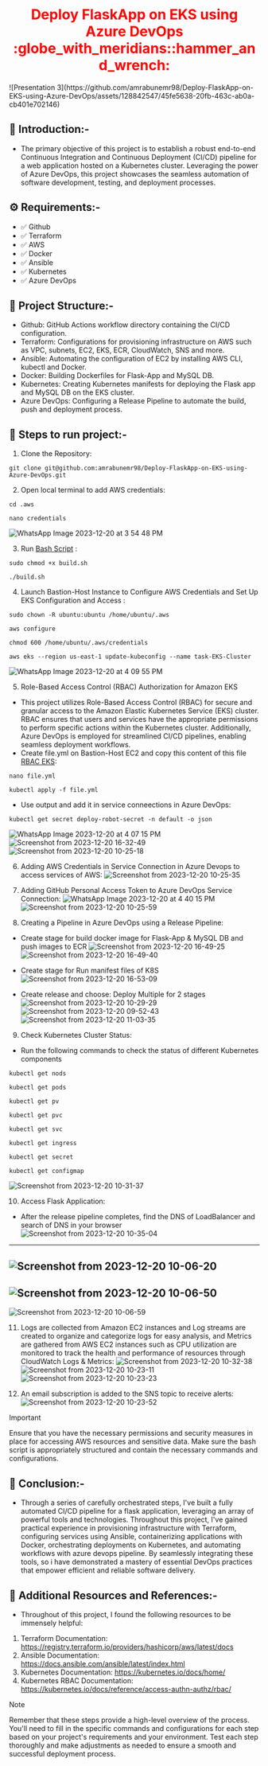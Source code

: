 <div align="center">
  <h1 style="color: red;">Deploy FlaskApp on EKS using Azure DevOps :globe_with_meridians::hammer_and_wrench:</h1>
</div>
![Presentation 3](https://github.com/amrabunemr98/Deploy-FlaskApp-on-EKS-using-Azure-DevOps/assets/128842547/45fe5638-20fb-463c-ab0a-cb401e702146)

## :star2: Introduction:-
- The primary objective of this project is to establish a robust end-to-end Continuous Integration and Continuous Deployment (CI/CD) pipeline for a web application hosted on a Kubernetes cluster. Leveraging the power of Azure DevOps, this project showcases the seamless automation of software development, testing, and deployment processes.

## :gear: Requirements:-
- :white_check_mark: Github
- :white_check_mark: Terraform
- :white_check_mark: AWS
- :white_check_mark: Docker 
- :white_check_mark: Ansible
- :white_check_mark: Kubernetes
- :white_check_mark: Azure DevOps

## :scroll: Project Structure:-
- Github: GitHub Actions workflow directory containing the CI/CD configuration.
- Terraform: Configurations for provisioning infrastructure on AWS such as VPC, subnets, EC2, EKS, ECR, CloudWatch, SNS and more.
- Ansible: Automating the configuration of EC2 by installing AWS CLI, kubectl and Docker.
- Docker: Building Dockerfiles for Flask-App and MySQL DB.
- Kubernetes: Creating Kubernetes manifests for deploying the Flask app and MySQL DB on the EKS cluster.
- Azure DevOps: Configuring a Release Pipeline to automate the build, push and deployment process.

## :diamond_shape_with_a_dot_inside: Steps to run project:-
1. Clone the Repository:
```
git clone git@github.com:amrabunemr98/Deploy-FlaskApp-on-EKS-using-Azure-DevOps.git
```
2. Open local terminal to add AWS credentials:
```
cd .aws
```
```
nano credentials
```
![WhatsApp Image 2023-12-20 at 3 54 48 PM](https://github.com/amrabunemr98/Deploy-FlaskApp-on-EKS-using-Azure-DevOps/assets/128842547/1926b45c-c077-422e-bd83-103b6c6111bd)

3. Run [Bash Script](https://github.com/amrabunemr98/Deploy-FlaskApp-on-EKS-using-Azure-DevOps/blob/main/build.sh) :
```
sudo chmod +x build.sh
```
```
./build.sh
```
4. Launch Bastion-Host Instance to Configure AWS Credentials and Set Up EKS Configuration and Access :
```
sudo chown -R ubuntu:ubuntu /home/ubuntu/.aws
```
```
aws configure
```
```
chmod 600 /home/ubuntu/.aws/credentials
```
```
aws eks --region us-east-1 update-kubeconfig --name task-EKS-Cluster
```
![WhatsApp Image 2023-12-20 at 4 09 55 PM](https://github.com/amrabunemr98/Deploy-FlaskApp-on-EKS-using-Azure-DevOps/assets/128842547/00b5afd7-fa73-4c61-b4c3-5d61d9a39796)

5. Role-Based Access Control (RBAC) Authorization for Amazon EKS
- This project utilizes Role-Based Access Control (RBAC) for secure and granular access to the Amazon Elastic Kubernetes Service (EKS) cluster. RBAC ensures that users and services have the appropriate permissions to perform specific actions within the Kubernetes cluster. Additionally, Azure DevOps is employed for streamlined CI/CD pipelines, enabling seamless deployment workflows.
- Create file.yml on Bastion-Host EC2 and copy this content of this file [RBAC EKS](https://github.com/amrabunemr98/Deploy-FlaskApp-on-EKS-using-Azure-DevOps/blob/main/Access-EKS.yml):
```
nano file.yml
``` 
```
kubectl apply -f file.yml
```
- Use output and add it in service conneections in Azure DevOps:
```
kubectl get secret deploy-robot-secret -n default -o json
```
 ![WhatsApp Image 2023-12-20 at 4 07 15 PM](https://github.com/amrabunemr98/Deploy-FlaskApp-on-EKS-using-Azure-DevOps/assets/128842547/9d43629f-6720-4a28-85cc-73b33098bdf9)
 ![Screenshot from 2023-12-20 16-32-49](https://github.com/amrabunemr98/Deploy-FlaskApp-on-EKS-using-Azure-DevOps/assets/128842547/4094f0a4-2aa8-433f-b420-42233e2dea69)
 ![Screenshot from 2023-12-20 10-25-18](https://github.com/amrabunemr98/Deploy-FlaskApp-on-EKS-using-Azure-DevOps/assets/128842547/9499d2ba-7b60-44a9-a159-de2d91f70f76)

 6. Adding AWS Credentials in Service Connection in Azure Devops to access services of AWS:
![Screenshot from 2023-12-20 10-25-35](https://github.com/amrabunemr98/Deploy-FlaskApp-on-EKS-using-Azure-DevOps/assets/128842547/e2d54cb7-c21a-4c6f-9a85-bd3d26db698a)

7. Adding GitHub Personal Access Token to Azure DevOps Service Connection:
![WhatsApp Image 2023-12-20 at 4 40 15 PM](https://github.com/amrabunemr98/Deploy-FlaskApp-on-EKS-using-Azure-DevOps/assets/128842547/15722c5d-2758-4b05-81de-9858c7db1c74)
![Screenshot from 2023-12-20 10-25-59](https://github.com/amrabunemr98/Deploy-FlaskApp-on-EKS-using-Azure-DevOps/assets/128842547/b218d708-eac2-4a9e-955c-27c1a8e09fd2)

8. Creating a Pipeline in Azure DevOps using a Release Pipeline:
- Create stage for build docker image for Flask-App & MySQL DB and push images to ECR
![Screenshot from 2023-12-20 16-49-25](https://github.com/amrabunemr98/Deploy-FlaskApp-on-EKS-using-Azure-DevOps/assets/128842547/fe6c4a43-a9e8-455f-971b-b4742ab4da01)
![Screenshot from 2023-12-20 16-49-40](https://github.com/amrabunemr98/Deploy-FlaskApp-on-EKS-using-Azure-DevOps/assets/128842547/b426e972-5815-44db-aa2e-d015cad05172)

- Create stage for Run manifest files of K8S
![Screenshot from 2023-12-20 16-53-09](https://github.com/amrabunemr98/Deploy-FlaskApp-on-EKS-using-Azure-DevOps/assets/128842547/a3ba55fa-9b69-46fa-bc64-15ebba8178b5)

- Create release and choose: Deploy Multiple for 2 stages
![Screenshot from 2023-12-20 10-29-29](https://github.com/amrabunemr98/Deploy-FlaskApp-on-EKS-using-Azure-DevOps/assets/128842547/b69170bd-370f-4895-af8e-192bd4f46a15)
![Screenshot from 2023-12-20 09-52-43](https://github.com/amrabunemr98/Deploy-FlaskApp-on-EKS-using-Azure-DevOps/assets/128842547/97698c00-712d-4c18-9201-32065d66b7fe)
![Screenshot from 2023-12-20 11-03-35](https://github.com/amrabunemr98/Deploy-FlaskApp-on-EKS-using-Azure-DevOps/assets/128842547/d2b83039-60e3-4a3d-9bfc-d0b7e4451b70)

9. Check Kubernetes Cluster Status:
- Run the following commands to check the status of different Kubernetes components
```
kubectl get nods
```
```
kubectl get pods
```
```
kubectl get pv
```
```
kubectl get pvc
```
```
kubectl get svc
```
```
kubectl get ingress
```
```
kubectl get secret
```
```
kubectl get configmap
```
![Screenshot from 2023-12-20 10-31-37](https://github.com/amrabunemr98/Deploy-FlaskApp-on-EKS-using-Azure-DevOps/assets/128842547/37f40315-1659-4f08-a130-0e9b4b134259)

10. Access Flask Application:
- After the release pipeline completes, find the DNS of LoadBalancer and search of DNS in your browser
![Screenshot from 2023-12-20 10-35-04](https://github.com/amrabunemr98/Deploy-FlaskApp-on-EKS-using-Azure-DevOps/assets/128842547/86f09575-21a6-4ff4-a955-caf3330deba7)
------------------------------------------------------------------------
![Screenshot from 2023-12-20 10-06-20](https://github.com/amrabunemr98/Deploy-FlaskApp-on-EKS-using-Azure-DevOps/assets/128842547/389e2fd5-f8fa-404c-91a7-4706d5215d02)
----------------------------------------------------
![Screenshot from 2023-12-20 10-06-50](https://github.com/amrabunemr98/Deploy-FlaskApp-on-EKS-using-Azure-DevOps/assets/128842547/f3241c5d-1b28-466c-8969-694d7f87a358)
--------------------------------------------------
![Screenshot from 2023-12-20 10-06-59](https://github.com/amrabunemr98/Deploy-FlaskApp-on-EKS-using-Azure-DevOps/assets/128842547/408fbbcc-23ad-4f26-824a-0424a2268b7a)

11. Logs are collected from Amazon EC2 instances and Log streams are created to organize and categorize logs for easy analysis, and Metrics are gathered from AWS EC2 instances such as CPU utilization are monitored to track the health and performance of resources through CloudWatch Logs & Metrics:
![Screenshot from 2023-12-20 10-32-38](https://github.com/amrabunemr98/Deploy-FlaskApp-on-EKS-using-Azure-DevOps/assets/128842547/1a2efae2-0bc6-4eb2-9ce1-b0ce2919094c)
![Screenshot from 2023-12-20 10-23-11](https://github.com/amrabunemr98/Deploy-FlaskApp-on-EKS-using-Azure-DevOps/assets/128842547/491d50e2-4497-453c-a945-d9cadc512497)
![Screenshot from 2023-12-20 10-23-23](https://github.com/amrabunemr98/Deploy-FlaskApp-on-EKS-using-Azure-DevOps/assets/128842547/07b721a4-a265-4692-9e92-423c77ae17d6)

13. An email subscription is added to the SNS topic to receive alerts:
![Screenshot from 2023-12-20 10-23-52](https://github.com/amrabunemr98/Deploy-FlaskApp-on-EKS-using-Azure-DevOps/assets/128842547/f91f056c-aec5-49ec-a82e-74b9b514d1a4)

> [!IMPORTANT]
> Ensure that you have the necessary permissions and security measures in place for accessing AWS resources and sensitive data.
> Make sure the bash script is appropriately structured and contain the necessary commands and configurations.

## :rocket: Conclusion:-
- Through a series of carefully orchestrated steps, I've built a fully automated CI/CD pipeline for a flask application, leveraging an array of powerful tools and technologies. Throughout this project, I've gained practical experience in provisioning infrastructure with Terraform, configuring services using Ansible, containerizing applications with Docker, orchestrating deployments on Kubernetes, and automating workflows with azure devops pipeline. By seamlessly integrating these tools, so i have demonstrated a mastery of essential DevOps practices that empower efficient and reliable software delivery.

## :open_book: Additional Resources and References:-
- Throughout of this project, I found the following resources to be immensely helpful:
1. Terraform Documentation: https://registry.terraform.io/providers/hashicorp/aws/latest/docs
2. Ansible Documentation: https://docs.ansible.com/ansible/latest/index.html
3. Kubernetes Documentation: https://kubernetes.io/docs/home/
4. Kubernetes RBAC Documentation: https://kubernetes.io/docs/reference/access-authn-authz/rbac/

> [!NOTE]
> Remember that these steps provide a high-level overview of the process. You'll need to fill in the specific commands and configurations for each step based on your project's requirements and your environment. Test each step thoroughly and make adjustments as needed to ensure a smooth and successful deployment process.





